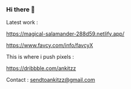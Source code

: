 ### Hi there 👋

Latest work :

https://magical-salamander-288d59.netlify.app/

https://www.favcy.com/info/favcyX

This is where i push pixels :

https://dribbble.com/ankitzz


Contact :
sendtoankitzz@gmail.com
